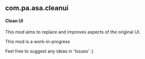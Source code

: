 ## com.pa.asa.cleanui

#### Clean UI
This mod aims to replace and improves aspects of the original UI.

This mod is a work-in-progress

Feel free to suggest any ideas in 'Issues' :)